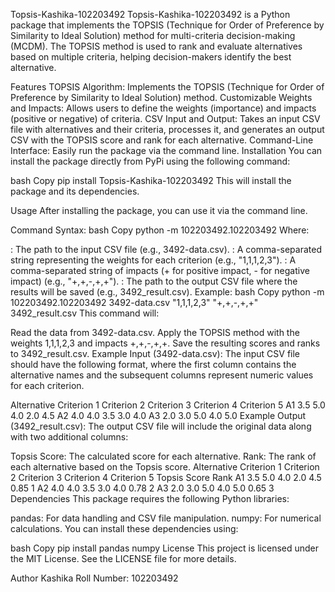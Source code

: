 Topsis-Kashika-102203492
Topsis-Kashika-102203492 is a Python package that implements the TOPSIS (Technique for Order of Preference by Similarity to Ideal Solution) method for multi-criteria decision-making (MCDM). The TOPSIS method is used to rank and evaluate alternatives based on multiple criteria, helping decision-makers identify the best alternative.

Features
TOPSIS Algorithm: Implements the TOPSIS (Technique for Order of Preference by Similarity to Ideal Solution) method.
Customizable Weights and Impacts: Allows users to define the weights (importance) and impacts (positive or negative) of criteria.
CSV Input and Output: Takes an input CSV file with alternatives and their criteria, processes it, and generates an output CSV with the TOPSIS score and rank for each alternative.
Command-Line Interface: Easily run the package via the command line.
Installation
You can install the package directly from PyPi using the following command:

bash
Copy
pip install Topsis-Kashika-102203492
This will install the package and its dependencies.

Usage
After installing the package, you can use it via the command line.

Command Syntax:
bash
Copy
python -m 102203492.102203492 <InputDataFile> <Weights> <Impacts> <ResultFileName>
Where:

<InputDataFile>: The path to the input CSV file (e.g., 3492-data.csv).
<Weights>: A comma-separated string representing the weights for each criterion (e.g., "1,1,1,2,3").
<Impacts>: A comma-separated string of impacts (+ for positive impact, - for negative impact) (e.g., "+,+,-,+,+").
<ResultFileName>: The path to the output CSV file where the results will be saved (e.g., 3492_result.csv).
Example:
bash
Copy
python -m 102203492.102203492 3492-data.csv "1,1,1,2,3" "+,+,-,+,+" 3492_result.csv
This command will:

Read the data from 3492-data.csv.
Apply the TOPSIS method with the weights 1,1,1,2,3 and impacts +,+,-,+,+.
Save the resulting scores and ranks to 3492_result.csv.
Example Input (3492-data.csv):
The input CSV file should have the following format, where the first column contains the alternative names and the subsequent columns represent numeric values for each criterion.

Alternative	Criterion 1	Criterion 2	Criterion 3	Criterion 4	Criterion 5
A1	3.5	5.0	4.0	2.0	4.5
A2	4.0	4.0	3.5	3.0	4.0
A3	2.0	3.0	5.0	4.0	5.0
Example Output (3492_result.csv):
The output CSV file will include the original data along with two additional columns:

Topsis Score: The calculated score for each alternative.
Rank: The rank of each alternative based on the Topsis score.
Alternative	Criterion 1	Criterion 2	Criterion 3	Criterion 4	Criterion 5	Topsis Score	Rank
A1	3.5	5.0	4.0	2.0	4.5	0.85	1
A2	4.0	4.0	3.5	3.0	4.0	0.78	2
A3	2.0	3.0	5.0	4.0	5.0	0.65	3
Dependencies
This package requires the following Python libraries:

pandas: For data handling and CSV file manipulation.
numpy: For numerical calculations.
You can install these dependencies using:

bash
Copy
pip install pandas numpy
License
This project is licensed under the MIT License. See the LICENSE file for more details.

Author
Kashika
Roll Number: 102203492

